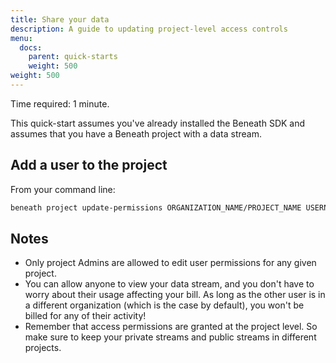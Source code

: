 ```yaml
---
title: Share your data 
description: A guide to updating project-level access controls
menu:
  docs:
    parent: quick-starts
    weight: 500
weight: 500
---
```


Time required: 1 minute.

This quick-start assumes you've already installed the Beneath SDK and assumes that you have a Beneath project with a data stream.

## Add a user to the project
From your command line:
```bash
beneath project update-permissions ORGANIZATION_NAME/PROJECT_NAME USERNAME --view true --create true --admin false 
```

## Notes
 - Only project Admins are allowed to edit user permissions for any given project.
 - You can allow anyone to view your data stream, and you don't have to worry about their usage affecting your bill. As long as the other user is in a different organization (which is the case by default), you won't be billed for any of their activity!
 - Remember that access permissions are granted at the project level. So make sure to keep your private streams and public streams in different projects.
